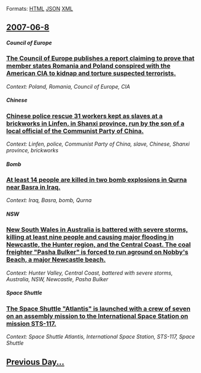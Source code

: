 
Formats: [HTML](2007/06/8/index.html)  [JSON](2007/06/8/index.json)  [XML](2007/06/8/index.xml)  

## [2007-06-8](/news/2007/06/8/index.md)

##### Council of Europe
### [ The Council of Europe publishes a report claiming to prove that member states Romania and Poland conspired with the American CIA to kidnap and torture suspected terrorists. ](/news/2007/06/8/the-council-of-europe-publishes-a-report-claiming-to-prove-that-member-states-romania-and-poland-conspired-with-the-american-cia-to-kidnap.md)
_Context: Poland, Romania, Council of Europe, CIA_

##### Chinese
### [ Chinese police rescue 31 workers kept as slaves at a brickworks in Linfen, in Shanxi province, run by the son of a local official of the Communist Party of China. ](/news/2007/06/8/chinese-police-rescue-31-workers-kept-as-slaves-at-a-brickworks-in-linfen-in-shanxi-province-run-by-the-son-of-a-local-official-of-the-co.md)
_Context: Linfen, police, Communist Party of China, slave, Chinese, Shanxi province, brickworks_

##### Bomb
### [ At least 14 people are killed in two bomb explosions in Qurna near Basra in Iraq. ](/news/2007/06/8/at-least-14-people-are-killed-in-two-bomb-explosions-in-qurna-near-basra-in-iraq.md)
_Context: Iraq, Basra, bomb, Qurna_

##### NSW
### [ New South Wales in Australia is battered with severe storms, killing at least nine people and causing major flooding in Newcastle, the Hunter region, and the Central Coast. The coal freighter "Pasha Bulker" is forced to run aground on Nobby's Beach, a major Newcastle beach. ](/news/2007/06/8/new-south-wales-in-australia-is-battered-with-severe-storms-killing-at-least-nine-people-and-causing-major-flooding-in-newcastle-the-hunt.md)
_Context: Hunter Valley, Central Coast, battered with severe storms, Australia, NSW, Newcastle, Pasha Bulker_

##### Space Shuttle
### [ The Space Shuttle "Atlantis" is launched with a crew of seven on an assembly mission to the International Space Station on mission STS-117. ](/news/2007/06/8/the-space-shuttle-atlantis-is-launched-with-a-crew-of-seven-on-an-assembly-mission-to-the-international-space-station-on-mission-sts-117.md)
_Context: Space Shuttle Atlantis, International Space Station, STS-117, Space Shuttle_

## [Previous Day...](/news/2007/06/7/index.md)


